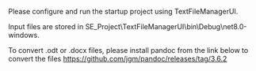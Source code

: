 Please configure and run the startup project using TextFileManagerUI.

Input files are stored in SE_Project\TextFileManagerUI\bin\Debug\net8.0-windows.

To convert .odt or .docx files, please install pandoc from the link below to convert the files
https://github.com/jgm/pandoc/releases/tag/3.6.2





